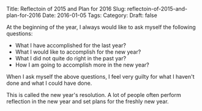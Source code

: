 Title: Reflectoin of 2015 and Plan for 2016
Slug: reflectoin-of-2015-and-plan-for-2016
Date: 2016-01-05
Tags:
Category:
Draft: false

At the beginning of the year, I always would like to ask myself the following questions:

- What I have accomplished for the last year?
- What I would like to accomplish for the new year?
- What I did not quite do right in the past yar?
- How I am going to accomplish more in the new year?

When I ask myself the above questions, I feel very guilty for what I haven't done and what I could have done.

This is called the new year's resolution. A lot of people often perform reflection in the new year and set plans for the freshly new year.
